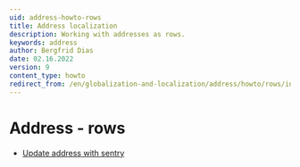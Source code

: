 ```yaml
---
uid: address-howto-rows
title: Address localization
description: Working with addresses as rows.
keywords: address
author: Bergfrid Dias
date: 02.16.2022
version: 9
content_type: howto
redirect_from: /en/globalization-and-localization/address/howto/rows/index
---
```


# Address - rows

* [Update address with sentry][1]

<!-- Referenced links -->
[1]: update-address.md
